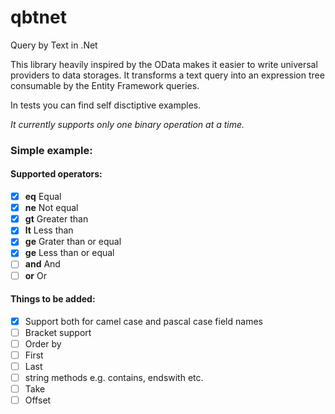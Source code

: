 # qbtnet
Query by Text in .Net

This library heavily inspired by the OData makes it easier to write universal providers to data storages.
It transforms a text query into an expression tree consumable by the Entity Framework queries.

In tests you can find self disctiptive examples.

*It currently supports only one binary operation at a time.*

### Simple example:


#### Supported operators:
- [x] **eq** Equal
- [x] **ne** Not equal 
- [x] **gt** Greater than 
- [x] **lt** Less than 
- [x] **ge** Grater than or equal 
- [x] **ge** Less than or equal 
- [ ] **and** And 
- [ ] **or** Or 

#### Things to be added:
- [x] Support both for camel case and pascal case field names
- [ ] Bracket support
- [ ] Order by
- [ ] First
- [ ] Last
- [ ] string methods e.g. contains, endswith etc.
- [ ] Take
- [ ] Offset
